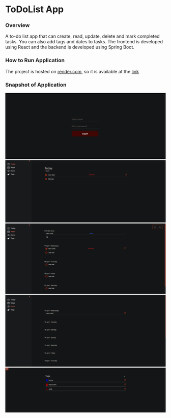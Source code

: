 # ToDoList App

### Overview
A to-do list app that can create, read, update, delete and mark completed tasks. You can also add tags and dates to tasks. The frontend is developed using React and the backend is developed using Spring Boot.


### How to Run Application
   The project is hosted on [render.com](https://render.com/), so it is available at the [link](https://to-do-list-frontend-wj7x.onrender.com)

   

### Snapshot of Application
![examples](examples/login.png)
![examples](examples/today.png)
![examples](examples/week.png)
![examples](examples/done.png)
![examples](examples/tags.png)
